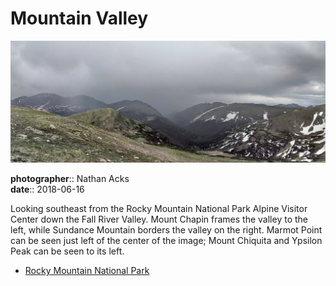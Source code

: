 # Mountain Valley

![An alpine valley](assets/2018-06-16-mountain-valley.webp)

**photographer**:: Nathan Acks  
**date**:: 2018-06-16

Looking southeast from the Rocky Mountain National Park Alpine Visitor Center down the Fall River Valley. Mount Chapin frames the valley to the left, while Sundance Mountain borders the valley on the right. Marmot Point can be seen just left of the center of the image; Mount Chiquita and Ypsilon Peak can be seen to its left.

* [Rocky Mountain National Park](https://www.nps.gov/romo/index.htm)
